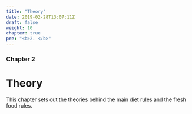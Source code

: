 ```yaml
---
title: "Theory"
date: 2019-02-28T13:07:11Z
draft: false
weight: 10
chapter: true
pre: "<b>2. </b>"
---
```


### Chapter 2

# Theory

This chapter sets out the theories behind the main diet rules and the fresh food rules.
